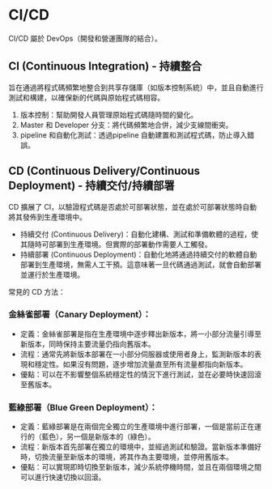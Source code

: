 # CI/CD
CI/CD 屬於 DevOps（開發和營運團隊的結合）。
## CI (Continuous Integration) - 持續整合
旨在通過將程式碼頻繁地整合到共享存儲庫（如版本控制系統）中，並且自動進行測試和構建，以確保新的代碼與原始程式碼相容。
1. 版本控制：幫助開發人員管理原始程式碼隨時間的變化。
2. Master 和 Developer 分支：將代碼頻繁地合併，減少支線間衝突。
3. pipeline 和自動化測試：透過pipeline 自動建置和測試程式碼，防止導入錯誤。

## CD (Continuous Delivery/Continuous Deployment) - 持續交付/持續部署
CD 擴展了 CI，以驗證程式碼是否處於可部署狀態，並在處於可部署狀態時自動將其發佈到生產環境中。
* 持續交付 (Continuous Delivery)：自動化建構、測試和準備軟體的過程，使其隨時可部署到生產環境。但實際的部署動作需要人工觸發。
* 持續部署 (Continuous Deployment)：自動化地將通過持續交付的軟體自動部署到生產環境，無需人工干預。這意味著一旦代碼通過測試，就會自動部署並運行於生產環境。

常見的 CD 方法：
### 金絲雀部署（Canary Deployment）：
* 定義：金絲雀部署是指在生產環境中逐步釋出新版本，將一小部分流量引導至新版本，同時保持主要流量仍指向舊版本。
* 流程：通常先將新版本部署在一小部分伺服器或使用者身上，監測新版本的表現和穩定性。如果沒有問題，逐步增加流量直至所有流量都指向新版本。
* 優點：可以在不影響整個系統穩定性的情況下進行測試，並在必要時快速回滾至舊版本。
### 藍綠部署（Blue Green Deployment）：
* 定義：藍綠部署是在兩個完全獨立的生產環境中進行部署，一個是當前正在運行的（藍色），另一個是新版本的（綠色）。
* 流程：新版本首先部署在獨立的環境中，並經過測試和驗證。當新版本準備好時，切換流量至新版本的環境，將其作為主要環境，並停用舊版本。
* 優點：可以實現即時切換至新版本，減少系統停機時間，並且在兩個環境之間可以進行快速切換以回滾。